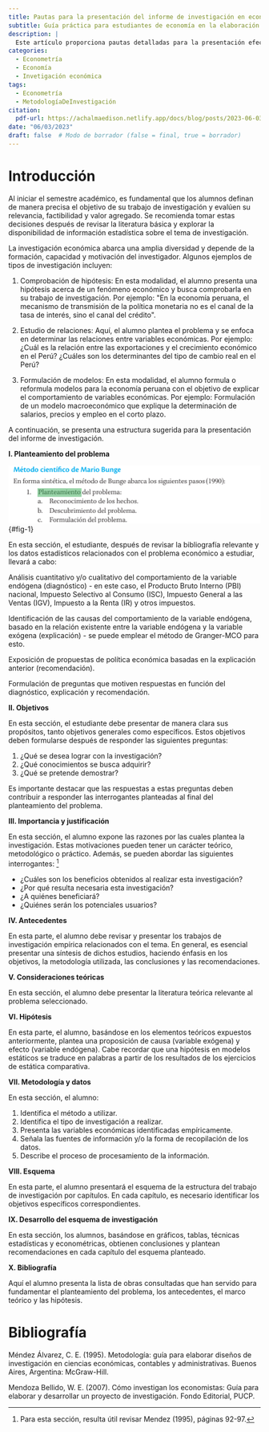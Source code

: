 ```yaml
---
title: Pautas para la presentación del informe de investigación en economía enfoque, estructura y elementos clave
subtitle: Guía práctica para estudiantes de economía en la elaboración de informes de investigación
description: |
  Este artículo proporciona pautas detalladas para la presentación efectiva de informes de investigación en el campo de la economía. Se abordan aspectos fundamentales, como el planteamiento del problema, los objetivos, la importancia y justificación, los antecedentes, las consideraciones teóricas, la formulación de hipótesis, la metodología y los datos, el esquema de investigación, el desarrollo del esquema y la bibliografía. Se ofrecen consejos prácticos y se citan referencias bibliográficas relevantes para guiar a los estudiantes en cada etapa del proceso.
categories:
  - Econometría
  - Economía
  - Invetigación económica
tags:
  - Econometría
  - MetodologíaDeInvestigación
citation:
  pdf-url: https://achalmaedison.netlify.app/docs/blog/posts/2023-06-03-pautas-presentacion-informe-investigacion/index.pdf
date: "06/03/2023"
draft: false  # Modo de borrador (false = final, true = borrador)
---
```





# Introducción

Al iniciar el semestre académico, es fundamental que los alumnos definan de manera precisa el objetivo de su trabajo de investigación y evalúen su relevancia, factibilidad y valor agregado. Se recomienda tomar estas decisiones después de revisar la literatura básica y explorar la disponibilidad de información estadística sobre el tema de investigación.

La investigación económica abarca una amplia diversidad y depende de la formación, capacidad y motivación del investigador. Algunos ejemplos de tipos de investigación incluyen:

1. Comprobación de hipótesis: En esta modalidad, el alumno presenta una hipótesis acerca de un fenómeno económico y busca comprobarla en su trabajo de investigación. Por ejemplo: "En la economía peruana, el mecanismo de transmisión de la política monetaria no es el canal de la tasa de interés, sino el canal del crédito".

2. Estudio de relaciones: Aquí, el alumno plantea el problema y se enfoca en determinar las relaciones entre variables económicas. Por ejemplo: ¿Cuál es la relación entre las exportaciones y el crecimiento económico en el Perú? ¿Cuáles son los determinantes del tipo de cambio real en el Perú?

3. Formulación de modelos: En esta modalidad, el alumno formula o reformula modelos para la economía peruana con el objetivo de explicar el comportamiento de variables económicas. Por ejemplo: Formulación de un modelo macroeconómico que explique la determinación de salarios, precios y empleo en el corto plazo.

A continuación, se presenta una estructura sugerida para la presentación del informe de investigación.

**I. Planteamiento del problema**

![Imagen 1](20230603152205.png){#fig-1}

En esta sección, el estudiante, después de revisar la bibliografía relevante y los datos estadísticos relacionados con el problema económico a estudiar, llevará a cabo:

Análisis cuantitativo y/o cualitativo del comportamiento de la variable endógena (diagnóstico) - en este caso, el Producto Bruto Interno (PBI) nacional, Impuesto Selectivo al Consumo (ISC), Impuesto General a las Ventas (IGV), Impuesto a la Renta (IR) y otros impuestos.

Identificación de las causas del comportamiento de la variable endógena, basado en la relación existente entre la variable endógena y la variable exógena (explicación) - se puede emplear el método de Granger-MCO para esto.

Exposición de propuestas de política económica basadas en la explicación anterior (recomendación).

Formulación de preguntas que motiven respuestas en función del diagnóstico, explicación y recomendación.

**II. Objetivos**

En esta sección, el estudiante debe presentar de manera clara sus propósitos, tanto objetivos generales como específicos. Estos objetivos deben formularse después de responder las siguientes preguntas:

1. ¿Qué se desea lograr con la investigación?
2. ¿Qué conocimientos se busca adquirir?
3. ¿Qué se pretende demostrar?

Es importante destacar que las respuestas a estas preguntas deben contribuir a responder las interrogantes planteadas al final del planteamiento del problema.

**III. Importancia y justificación**

En esta sección, el alumno expone las razones por las cuales plantea la investigación. Estas motivaciones pueden tener un carácter teórico, metodológico o práctico. Además, se pueden abordar las siguientes interrogantes: [^1]

[^1]: Para esta sección, resulta útil revisar Mendez (1995), páginas 92-97.

- ¿Cuáles son los beneficios obtenidos al realizar esta investigación?
- ¿Por qué resulta necesaria esta investigación?
- ¿A quiénes beneficiará?
- ¿Quiénes serán los potenciales usuarios?

**IV. Antecedentes**

En esta parte, el alumno debe revisar y presentar los trabajos de investigación empírica relacionados con el tema. En general, es esencial presentar una síntesis de dichos estudios, haciendo énfasis en los objetivos, la metodología utilizada, las conclusiones y las recomendaciones.

**V. Consideraciones teóricas**

En esta sección, el alumno debe presentar la literatura teórica relevante al problema seleccionado.

**VI. Hipótesis**

En esta parte, el alumno, basándose en los elementos teóricos expuestos anteriormente, plantea una proposición de causa (variable exógena) y efecto (variable endógena). Cabe recordar que una hipótesis en modelos estáticos se traduce en palabras a partir de los resultados de los ejercicios de estática comparativa.

**VII. Metodología y datos**

En esta sección, el alumno:

1. Identifica el método a utilizar.
2. Identifica el tipo de investigación a realizar.
3. Presenta las variables económicas identificadas empíricamente.
4. Señala las fuentes de información y/o la forma de recopilación de los datos.
5. Describe el proceso de procesamiento de la información.

**VIII. Esquema**

En esta parte, el alumno presentará el esquema de la estructura del trabajo de investigación por capítulos. En cada capítulo, es necesario identificar los objetivos específicos correspondientes.

**IX. Desarrollo del esquema de investigación**

En esta sección, los alumnos, basándose en gráficos, tablas, técnicas estadísticas y econométricas, obtienen conclusiones y plantean recomendaciones en cada capítulo del esquema planteado.

**X. Bibliografía**

Aquí el alumno presenta la lista de obras consultadas que han servido para fundamentar el planteamiento del problema, los antecedentes, el marco teórico y las hipótesis.

# Bibliografía

Méndez Álvarez, C. E. (1995). Metodología: guía para elaborar diseños de investigación en ciencias económicas, contables y administrativas. Buenos Aires, Argentina: McGraw-Hill.

Mendoza Bellido, W. E. (2007). Cómo investigan los economistas: Guía para elaborar y desarrollar un proyecto de investigación. Fondo Editorial, PUCP.
